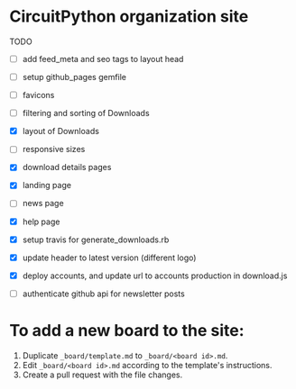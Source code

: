 # CircuitPython organization site

TODO
- [ ] add feed_meta and seo tags to layout head
- [ ] setup github_pages gemfile
- [ ] favicons
- [ ] filtering and sorting of Downloads
- [x] layout of Downloads
- [ ] responsive sizes
- [x] download details pages
- [x] landing page
- [ ] news page
- [x] help page
- [x] setup travis for generate_downloads.rb
- [x] update header to latest version (different logo)
- [x] deploy accounts, and update url to accounts production in download.js
- [ ] authenticate github api for newsletter posts


# To add a new board to the site:

1. Duplicate `_board/template.md` to `_board/<board id>.md`.
2. Edit `_board/<board id>.md` according to the template's instructions.
3. Create a pull request with the file changes.
